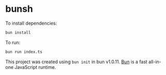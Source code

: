 # bunsh

To install dependencies:

```bash
bun install
```

To run:

```bash
bun run index.ts
```

This project was created using `bun init` in bun v1.0.11. [Bun](https://bun.sh) is a fast all-in-one JavaScript runtime.
